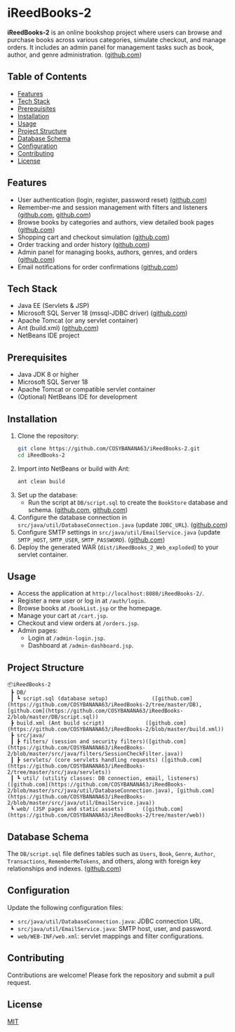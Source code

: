 # iReedBooks-2

**iReedBooks-2** is an online bookshop project where users can browse and purchase books across various categories, simulate checkout, and manage orders. It includes an admin panel for management tasks such as book, author, and genre administration. ([github.com](https://github.com/COSYBANANA63/iReedBooks-2))

## Table of Contents
- [Features](#features)
- [Tech Stack](#tech-stack)
- [Prerequisites](#prerequisites)
- [Installation](#installation)
- [Usage](#usage)
- [Project Structure](#project-structure)
- [Database Schema](#database-schema)
- [Configuration](#configuration)
- [Contributing](#contributing)
- [License](#license)

## Features
- User authentication (login, register, password reset) ([github.com](https://github.com/COSYBANANA63/iReedBooks-2/tree/master/web))
- Remember-me and session management with filters and listeners ([github.com](https://github.com/COSYBANANA63/iReedBooks-2/blob/master/src/java/filters/SessionCheckFilter.java), [github.com](https://github.com/COSYBANANA63/iReedBooks-2/blob/master/src/java/util/RememberMeFilter.java))
- Browse books by categories and authors, view detailed book pages ([github.com](https://github.com/COSYBANANA63/iReedBooks-2/tree/master/src/java/servlets))
- Shopping cart and checkout simulation ([github.com](https://github.com/COSYBANANA63/iReedBooks-2/blob/master/src/java/util/CartPersistenceListener.java))
- Order tracking and order history ([github.com](https://github.com/COSYBANANA63/iReedBooks-2/tree/master/src/java/servlets))
- Admin panel for managing books, authors, genres, and orders ([github.com](https://github.com/COSYBANANA63/iReedBooks-2/tree/master/web))
- Email notifications for order confirmations ([github.com](https://github.com/COSYBANANA63/iReedBooks-2/blob/master/src/java/util/EmailService.java))

## Tech Stack
- Java EE (Servlets & JSP)
- Microsoft SQL Server 18 (mssql-JDBC driver) ([github.com](https://github.com/COSYBANANA63/iReedBooks-2))
- Apache Tomcat (or any servlet container)
- Ant (build.xml) ([github.com](https://github.com/COSYBANANA63/iReedBooks-2/blob/master/build.xml))
- NetBeans IDE project

## Prerequisites
- Java JDK 8 or higher
- Microsoft SQL Server 18
- Apache Tomcat or compatible servlet container
- (Optional) NetBeans IDE for development

## Installation
1. Clone the repository:
   ```bash
   git clone https://github.com/COSYBANANA63/iReedBooks-2.git
   cd iReedBooks-2
   ```
2. Import into NetBeans or build with Ant:
   ```bash
   ant clean build
   ```
3. Set up the database:
   - Run the script at `DB/script.sql` to create the `BookStore` database and schema. ([github.com](https://github.com/COSYBANANA63/iReedBooks-2/tree/master/DB), [github.com](https://github.com/COSYBANANA63/iReedBooks-2/blob/master/DB/script.sql))
4. Configure the database connection in `src/java/util/DatabaseConnection.java` (update `JDBC_URL`). ([github.com](https://github.com/COSYBANANA63/iReedBooks-2/blob/master/src/java/util/DatabaseConnection.java))
5. Configure SMTP settings in `src/java/util/EmailService.java` (update `SMTP_HOST`, `SMTP_USER`, `SMTP_PASSWORD`). ([github.com](https://github.com/COSYBANANA63/iReedBooks-2/blob/master/src/java/util/EmailService.java))
6. Deploy the generated WAR (`dist/iReedBooks_2_Web_exploded`) to your servlet container.

## Usage
- Access the application at `http://localhost:8080/iReedBooks-2/`.
- Register a new user or log in at `/auth/login`.
- Browse books at `/bookList.jsp` or the homepage.
- Manage your cart at `/cart.jsp`.
- Checkout and view orders at `/orders.jsp`.
- Admin pages:
  - Login at `/admin-login.jsp`.
  - Dashboard at `/admin-dashboard.jsp`.

## Project Structure
```
📦iReedBooks-2
 ┣ DB/
 ┃ ┗ script.sql (database setup)              ([github.com](https://github.com/COSYBANANA63/iReedBooks-2/tree/master/DB), [github.com](https://github.com/COSYBANANA63/iReedBooks-2/blob/master/DB/script.sql))
 ┣ build.xml (Ant build script)             ([github.com](https://github.com/COSYBANANA63/iReedBooks-2/blob/master/build.xml))
 ┣ src/java/
 ┃ ┣ filters/ (session and security filters)([github.com](https://github.com/COSYBANANA63/iReedBooks-2/blob/master/src/java/filters/SessionCheckFilter.java))
 ┃ ┣ servlets/ (core servlets handling requests) ([github.com](https://github.com/COSYBANANA63/iReedBooks-2/tree/master/src/java/servlets))
 ┃ ┗ util/ (utility classes: DB connection, email, listeners)([github.com](https://github.com/COSYBANANA63/iReedBooks-2/blob/master/src/java/util/DatabaseConnection.java), [github.com](https://github.com/COSYBANANA63/iReedBooks-2/blob/master/src/java/util/EmailService.java))
 ┗ web/ (JSP pages and static assets)      ([github.com](https://github.com/COSYBANANA63/iReedBooks-2/tree/master/web))
```

## Database Schema
The `DB/script.sql` file defines tables such as `Users`, `Book`, `Genre`, `Author`, `Transactions`, `RememberMeTokens`, and others, along with foreign key relationships and indexes. ([github.com](https://github.com/COSYBANANA63/iReedBooks-2/blob/master/DB/script.sql))

## Configuration
Update the following configuration files:
- `src/java/util/DatabaseConnection.java`: JDBC connection URL.
- `src/java/util/EmailService.java`: SMTP host, user, and password.
- `web/WEB-INF/web.xml`: servlet mappings and filter configurations.

## Contributing
Contributions are welcome! Please fork the repository and submit a pull request.

## License
[MIT](LICENSE)

